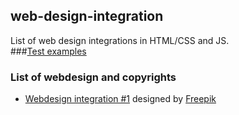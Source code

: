 ## web-design-integration
List of web design integrations in HTML/CSS and JS.<br />
###[Test examples](https://dani-404.github.io/web-design-integration/)<br />

### List of webdesign and copyrights
- [Webdesign integration #1](https://github.com/Dani-404/web-design-integration/tree/1) designed by [Freepik](https://fr.freepik.com/psd-gratuit/divers-modeles-web-imprimables-ecran_6990247.htm#query=web%20design&position=5&from_view=keyword&track=ais&uuid=d291d4e9-cd31-4d96-8453-cd8a55872d72)